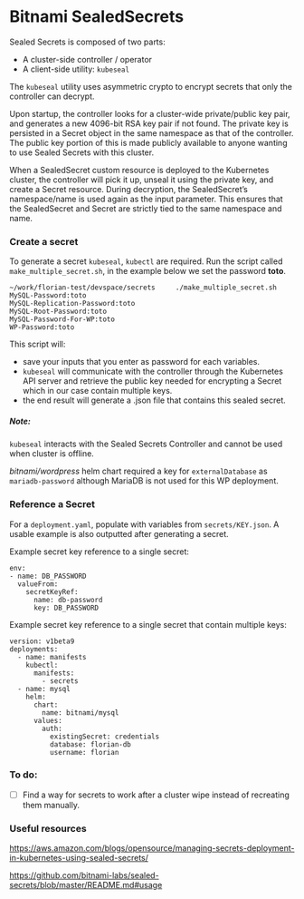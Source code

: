 # Bitnami SealedSecrets

Sealed Secrets is composed of two parts:

* A cluster-side controller / operator
* A client-side utility: `kubeseal`

The `kubeseal` utility uses asymmetric crypto to encrypt secrets that only the controller can decrypt.

Upon startup, the controller looks for a cluster-wide private/public key pair, and generates a new 4096-bit RSA key pair if not found. The private key is persisted in a Secret object in the same namespace as that of the controller. The public key portion of this is made publicly available to anyone wanting to use Sealed Secrets with this cluster.

When a SealedSecret custom resource is deployed to the Kubernetes cluster, the controller will pick it up, unseal it using the private key, and create a Secret resource. During decryption, the SealedSecret’s namespace/name is used again as the input parameter. This ensures that the SealedSecret and Secret are strictly tied to the same namespace and name.

### Create a secret
To generate a secret `kubeseal`, `kubectl` are required.
Run the script called `make_multiple_secret.sh`, in the example below we set the password **toto**.
```
~/work/florian-test/devspace/secrets     ./make_multiple_secret.sh                                          
MySQL-Password:toto
MySQL-Replication-Password:toto
MySQL-Root-Password:toto
MySQL-Password-For-WP:toto
WP-Password:toto
```

This script will:
* save your inputs that you enter as password for each variables.
* `kubeseal` will communicate with the controller through the Kubernetes API server and retrieve the public key needed for encrypting a Secret which in our case contain multiple keys.
* the end result will generate a .json file that contains this sealed secret.


##### Note:
`kubeseal` interacts with the Sealed Secrets Controller and cannot be used when cluster is offline.

*bitnami/wordpress* helm chart required a key for `externalDatabase` as `mariadb-password` although MariaDB is not used for this WP deployment.

### Reference a Secret
For a `deployment.yaml`, populate with variables from `secrets/KEY.json`. A usable example is also outputted after generating a secret.

Example secret key reference to a single secret:
```
env:
- name: DB_PASSWORD
  valueFrom:
    secretKeyRef:
      name: db-password
      key: DB_PASSWORD
```

Example secret key reference to a single secret that contain multiple keys:
```
version: v1beta9
deployments:
  - name: manifests
    kubectl:
      manifests:
        - secrets
  - name: mysql
    helm:
      chart:
        name: bitnami/mysql
      values:
        auth:
          existingSecret: credentials
          database: florian-db
          username: florian
```

### To do:
- [ ] Find a way for secrets to work after a cluster wipe instead of recreating them manually.

### Useful resources
https://aws.amazon.com/blogs/opensource/managing-secrets-deployment-in-kubernetes-using-sealed-secrets/

https://github.com/bitnami-labs/sealed-secrets/blob/master/README.md#usage
